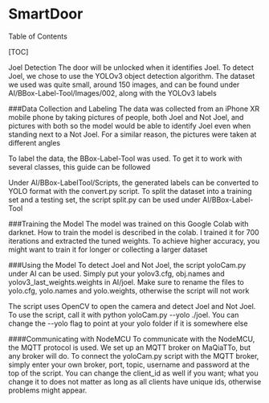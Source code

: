 # SmartDoor

Table of Contents

[TOC]

Joel Detection
The door will be unlocked when it identifies Joel. To detect Joel, we chose to use the YOLOv3 object detection algorithm. The dataset we used was quite small, around 150 images, and can be found under AI/BBox-Label-Tool/Images/002, along with the YOLOv3 labels

###Data Collection and Labeling The data was collected from an iPhone XR mobile phone by taking pictures of people, both Joel and Not Joel, and pictures with both so the model would be able to identify Joel even when standing next to a Not Joel. For a similar reason, the pictures were taken at different angles

To label the data, the BBox-Label-Tool was used. To get it to work with several classes, this guide can be followed

Under AI/BBox-LabelTool/Scripts, the generated labels can be converted to YOLO format with the convert.py script. To split the dataset into a training set and a testing set, the script split.py can be used under AI/BBox-Label-Tool

###Training the Model The model was trained on this Google Colab with darknet. How to train the model is described in the colab. I trained it for 700 iterations and extracted the tuned weights. To achieve higher accuracy, you might want to train it for longer or collecting a larger dataset

###Using the Model To detect Joel and Not Joel, the script yoloCam.py under AI can be used. Simply put your yolov3.cfg, obj.names and yolov3_last_weights.weights in AI/joel. Make sure to rename the files to yolo.cfg, yolo.names and yolo.weights, otherwise the script will not work

The script uses OpenCV to open the camera and detect Joel and Not Joel. To use the script, call it with python yoloCam.py --yolo ./joel. You can change the --yolo flag to point at your yolo folder if it is somewhere else

####Communicating with NodeMCU To communicate with the NodeMCU, the MQTT protocol is used. We set up an MQTT broker on MaQiaTTo, but any broker will do. To connect the yoloCam.py script with the MQTT broker, simply enter your own broker, port, topic, username and password at the top of the script. You can change the client_id as well if you want; what you change it to does not matter as long as all clients have unique ids, otherwise problems might appear.
